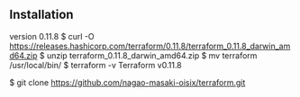 ## Installation

version 0.11.8
$ curl -O https://releases.hashicorp.com/terraform/0.11.8/terraform_0.11.8_darwin_amd64.zip
$ unzip terraform_0.11.8_darwin_amd64.zip
$ mv terraform /usr/local/bin/
$ terraform -v 
Terraform v0.11.8

$ git clone https://github.com/nagao-masaki-oisix/terraform.git
